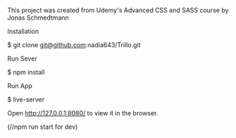 This project was created from Udemy's Advanced CSS and SASS course by Jonas Schmedtmann

Installation

$ git clone git@github.com:nadia643/Trillo.git

Run Sever

$ npm install

Run App

$ live-server

Open http://127.0.0.1:8080/ to view it in the browser.

(//npm run start for dev)
